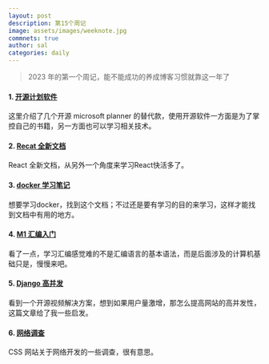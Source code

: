 ```yaml
---
layout: post
description: 第15个周记
image: assets/images/weeknote.jpg
commnets: true
author: sal
categories: daily
---
```

> 2023 年的第一个周记，能不能成功的养成博客习惯就靠这一年了

#### 1. [开源计划软件](https://itsfoss.com/microsoft-planner-alternatives/)
这里介绍了几个开源 microsoft planner 的替代款，使用开源软件一方面是为了掌控自己的书籍，另一方面也可以学习相关技术。
#### 2. [Recat 全新文档](https://www.diogorodrigues.dev/blog/reacts-new-killer-documentation-focused-only-on-functional-components/)
React 全新文档，从另外一个角度来学习React快活多了。
#### 3. [docker 学习笔记](https://dev.to/aurelievache/understanding-docker-part-36-pause-and-unpause-a-container-1iig)
想要学习docker，找到这个文档；不过还是要有学习的目的来学习，这样才能找到文档中有用的地方。
#### 4. [M1 汇编入门](https://github.com/below/HelloSilicon)
看了一点，学习汇编感觉难的不是汇编语言的基本语法，而是后面涉及的计算机基础只是，慢慢来吧。
#### 5. [Django 高并发](https://www.django.cn/forum/forum-508.html)
看到一个开源视频解决方案，想到如果用户量激增，那怎么提高网站的高并发性，这篇文章给了我一些启发。
#### 6. [网络调查](https://css-tricks.com/2022-roundup-of-web-research/)
CSS 网站关于网络开发的一些调查，很有意思。